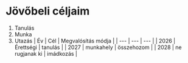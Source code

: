 # Jövőbeli céljaim
1. Tanulás
2. Munka
3. Utazás
| Év | Cél | Megvalósítás módja |
| --- | --- | --- |
| 2026 | Érettségi | tanulás |
| 2027 | munkahely | összehozom |
| 2028 | ne rugjanak ki | imádkozás |
